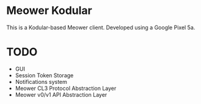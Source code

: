 # Meower Kodular
This is a Kodular-based Meower client. Developed using a Google Pixel 5a.

# TODO
* GUI
* Session Token Storage
* Notifications system
* Meower CL3 Protocol Abstraction Layer
* Meower v0/v1 API Abstraction Layer
